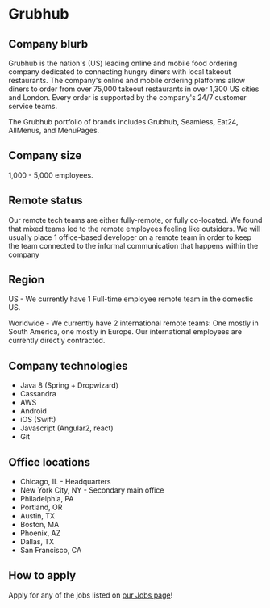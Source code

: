 # Grubhub

## Company blurb

Grubhub is the nation's (US) leading online and mobile food ordering company dedicated to connecting hungry diners with local takeout restaurants.
The company's online and mobile ordering platforms allow diners to order from over 75,000 takeout restaurants in over 1,300 US cities and London.
Every order is supported by the company's 24/7 customer service teams.

The Grubhub portfolio of brands includes Grubhub, Seamless, Eat24, AllMenus, and MenuPages.


## Company size

1,000 - 5,000 employees.

## Remote status

Our remote tech teams are either fully-remote, or fully co-located. 
We found that mixed teams led to the remote employees feeling like outsiders.
We will usually place 1 office-based developer on a remote team in order to keep the team connected to the informal communication that happens within the company

## Region

US - We currently have 1 Full-time employee remote team in the domestic US.

Worldwide - We currently have 2 international remote teams: One mostly in South America, one mostly in Europe. 
Our international employees are currently directly contracted.

## Company technologies

- Java 8 (Spring + Dropwizard)
- Cassandra
- AWS
- Android
- iOS (Swift)
- Javascript (Angular2, react)
- Git

## Office locations

- Chicago, IL - Headquarters
- New York City, NY - Secondary main office
- Philadelphia, PA
- Portland, OR
- Austin, TX
- Boston, MA
- Phoenix, AZ
- Dallas, TX
- San Francisco, CA

## How to apply

Apply for any of the jobs listed on [our Jobs page](https://careers.grubhub.com/)!
